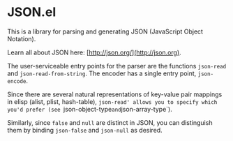 # JSON.el


This is a library for parsing and generating JSON (JavaScript Object
Notation).

Learn all about JSON here: [http://json.org/](http://json.org).

The user-serviceable entry points for the parser are the functions
`json-read` and `json-read-from-string`. The encoder has a single
entry point, `json-encode`.

Since there are several natural representations of key-value pair
mappings in elisp (alist, plist, hash-table), `json-read' allows you
to specify which you'd prefer (see `json-object-type` and
`json-array-type`).

Similarly, since `false` and `null` are distinct in JSON, you can
distinguish them by binding `json-false` and `json-null` as desired.
